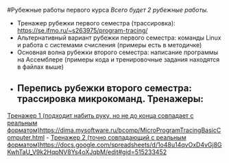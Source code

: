 #Рубежные работы первого курса
*Всего будет 2 рубежные работы.*
- Тренажер рубежки первого семестра (трассировка): https://se.ifmo.ru/~s263975/program-tracing/
- Альтернативный вариант рубежки первого семестра: команды Linux и работа с системами счисления (примеры есть в методичке)
- Основная волна рубежки второго семестра: написание программы на Ассемблере (примеры кода и тренировочные задания находятся в файлах выше)
- Перепись рубежки второго семестра: трассировка микрокоманд. Тренажеры:
    -
[Тренажер 1 (подходит набить руку, но не до конца совпадает с реальным форматом)](https://dima.mysoftware.ru/bcomp/MicroProgramTracingBasicComputer.html)https://dima.mysoftware.ru/bcomp/MicroProgramTracingBasicComputer.html
    -
[Тренажер 2 (точно совпадающий с реальным форматом)](https://docs.google.com/spreadsheets/d/1o48u14qvOxD4vGj8GKwhTaU_V9k2HqpNV8Ys4oXJqbM/edit#gid=515233452)https://docs.google.com/spreadsheets/d/1o48u14qvOxD4vGj8GKwhTaU_V9k2HqpNV8Ys4oXJqbM/edit#gid=515233452
